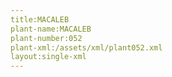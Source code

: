 ```yaml
---
title:MACALEB
plant-name:MACALEB
plant-number:052
plant-xml:/assets/xml/plant052.xml
layout:single-xml
---
```

